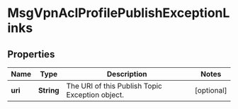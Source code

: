 

# MsgVpnAclProfilePublishExceptionLinks


## Properties

| Name | Type | Description | Notes |
|------------ | ------------- | ------------- | -------------|
|**uri** | **String** | The URI of this Publish Topic Exception object. |  [optional] |



